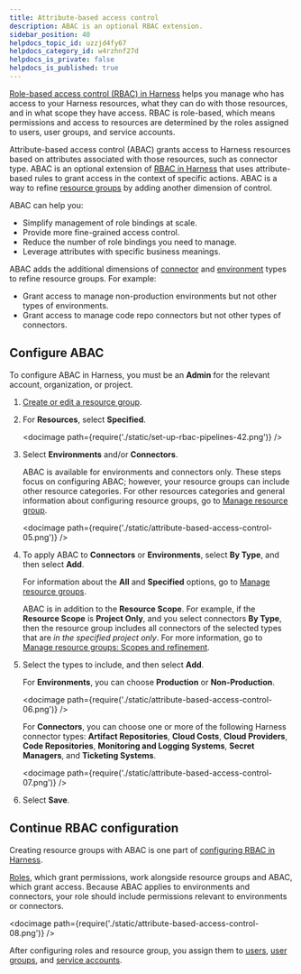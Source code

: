```yaml
---
title: Attribute-based access control
description: ABAC is an optional RBAC extension.
sidebar_position: 40
helpdocs_topic_id: uzzjd4fy67
helpdocs_category_id: w4rzhnf27d
helpdocs_is_private: false
helpdocs_is_published: true
---
```


[Role-based access control (RBAC) in Harness](/docs/platform/role-based-access-control/rbac-in-harness) helps you manage who has access to your Harness resources, what they can do with those resources, and in what scope they have access. RBAC is role-based, which means permissions and access to resources are determined by the roles assigned to users, user groups, and service accounts.

Attribute-based access control (ABAC) grants access to Harness resources based on attributes associated with those resources, such as connector type. ABAC is an optional extension of [RBAC in Harness](./rbac-in-harness) that uses attribute-based rules to grant access in the context of specific actions.  ABAC is a way to refine [resource groups](./add-resource-groups) by adding another dimension of control.

ABAC can help you:

* Simplify management of role bindings at scale.
* Provide more fine-grained access control.
* Reduce the number of role bindings you need to manage.
* Leverage attributes with specific business meanings.

ABAC adds the additional dimensions of [connector](/docs/category/connectors) and [environment](/docs/continuous-delivery/x-platform-cd-features/environments/environment-overview) types to refine resource groups. For example:

* Grant access to manage non-production environments but not other types of environments.
* Grant access to manage code repo connectors but not other types of connectors.

## Configure ABAC

To configure ABAC in Harness, you must be an **Admin** for the relevant account, organization, or project.

1. [Create or edit a resource group](./add-resource-groups).
2. For **Resources**, select **Specified**.

   <!-- ![](./static/set-up-rbac-pipelines-42.png) -->

   <docimage path={require('./static/set-up-rbac-pipelines-42.png')} />

3. Select **Environments** and/or **Connectors**.

   ABAC is available for environments and connectors only. These steps focus on configuring ABAC; however, your resource groups can include other resource categories. For other resources categories and general information about configuring resource groups, go to [Manage resource group](./add-resource-groups).

   <!-- ![](./static/attribute-based-access-control-05.png) -->

   <docimage path={require('./static/attribute-based-access-control-05.png')} />

4. To apply ABAC to **Connectors** or **Environments**, select **By Type**, and then select **Add**.

   For information about the **All** and **Specified** options, go to [Manage resource groups](./add-resource-groups).

   ABAC is in addition to the **Resource Scope**. For example, if the **Resource Scope** is **Project Only**, and you select connectors **By Type**, then the resource group includes all connectors of the selected types that are *in the specified project only*. For more information, go to [Manage resource groups: Scopes and refinement](./add-resource-groups#scopes-and-refinement).

5. Select the types to include, and then select **Add**.

   For **Environments**, you can choose **Production** or **Non-Production**.

   <!-- ![](./static/attribute-based-access-control-06.png) -->

   <docimage path={require('./static/attribute-based-access-control-06.png')} />

   For **Connectors**, you can choose one or more of the following Harness connector types: **Artifact Repositories**, **Cloud Costs**, **Cloud Providers**, **Code Repositories**, **Monitoring and Logging Systems**, **Secret Managers**, and **Ticketing Systems**.

   <!-- ![](./static/attribute-based-access-control-07.png) -->

   <docimage path={require('./static/attribute-based-access-control-07.png')} />

6. Select **Save**.

## Continue RBAC configuration

Creating resource groups with ABAC is one part of [configuring RBAC in Harness](./rbac-in-harness#configure-rbac-in-harness).

[Roles](./add-manage-roles), which grant permissions, work alongside resource groups and ABAC, which grant access. Because ABAC applies to environments and connectors, your role should include permissions relevant to environments or connectors.

<!-- ![](./static/attribute-based-access-control-08.png) -->

<docimage path={require('./static/attribute-based-access-control-08.png')} />

After configuring roles and resource group, you assign them to [users](./add-users), [user groups](./add-user-groups), and [service accounts](./add-and-manage-service-account).
